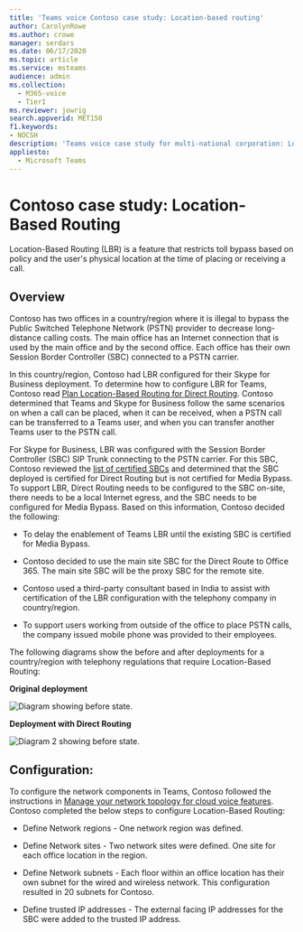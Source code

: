 ```yaml
---
title: 'Teams voice Contoso case study: Location-based routing'
author: CarolynRowe
ms.author: crowe
manager: serdars
ms.date: 06/17/2020
ms.topic: article
ms.service: msteams
audience: admin
ms.collection: 
  - M365-voice
  - Tier1
ms.reviewer: jowrig
search.appverid: MET150
f1.keywords:
- NOCSH
description: 'Teams voice case study for multi-national corporation: Location-based Routing'
appliesto: 
  - Microsoft Teams
---
```


# Contoso case study: Location-Based Routing

Location-Based Routing (LBR) is a feature that restricts toll bypass based on policy and the user's physical location at the time of placing or receiving a call.  

## Overview

Contoso has two offices in a country/region where it is illegal to bypass the Public Switched Telephone Network (PSTN) provider to decrease long-distance calling costs. The main office has an Internet connection that is used by the main office and by the second office. Each office has their own Session Border Controller (SBC) connected to a PSTN carrier.  
 
In this country/region, Contoso had LBR configured for their Skype for Business deployment. To determine how to configure LBR for Teams, Contoso read [Plan Location-Based Routing for Direct Routing](location-based-routing-plan.md). Contoso determined that Teams and Skype for Business follow the same scenarios on when a call can be placed, when it can be received, when a PSTN call can be transferred to a Teams user, and when you can transfer another Teams user to the PSTN call.  

For Skype for Business, LBR was configured with the Session Border Controller (SBC) SIP Trunk connecting to the PSTN carrier. For this SBC, Contoso reviewed the [list of certified SBCs](direct-routing-border-controllers.md) and determined that the SBC deployed is certified for Direct Routing but is not certified for Media Bypass. To support LBR, Direct Routing needs to be configured to the SBC on-site, there needs to be a local Internet egress, and the SBC needs to be configured for Media Bypass. Based on this information, Contoso decided the following:

- To delay the enablement of Teams LBR until the existing SBC is certified for Media Bypass.   

- Contoso decided to use the main site SBC for the Direct Route to Office 365.  The main site SBC will be the proxy SBC for the remote site.  

- Contoso used a third-party consultant based in India to assist with certification of the LBR configuration with the telephony company in country/region.  

- To support users working from outside of the office to place PSTN calls, the company issued mobile phone was provided to their employees. 

The following diagrams show the before and after deployments for a country/region with telephony regulations that require Location-Based Routing:

**Original deployment**

![Diagram showing before state.](media/voice-case-study-5.png)

**Deployment with Direct Routing**

![Diagram 2 showing before state.](media/voice-case-study-6.png)


## Configuration: 

To configure the network components in Teams, Contoso followed the instructions in [Manage your network topology for cloud voice features](manage-your-network-topology.md). Contoso completed the below steps to configure Location-Based Routing: 

- Define Network regions -  One network region was defined. 

- Define Network sites - Two network sites were defined. One site for each office location in the region.

- Define Network subnets - Each floor within an office location has their own subnet for the wired and wireless network. This configuration resulted in 20 subnets for Contoso. 

- Define trusted IP addresses - The external facing IP addresses for the SBC were added to the trusted IP address.  

